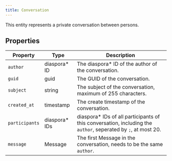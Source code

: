 ```yaml
---
title: Conversation
---
```


This entity represents a private conversation between persons.

## Properties

| Property       | Type           | Description                                                                                                    |
| -------------- | -------------- | -------------------------------------------------------------------------------------------------------------- |
| `author`       | diaspora\* ID  | The diaspora\* ID of the author of the conversation.                                                           |
| `guid`         | guid           | The GUID of the conversation.                                                                                  |
| `subject`      | string         | The subject of the conversation, maximum of 255 characters.                                                    |
| `created_at`   | timestamp      | The create timestamp of the conversation.                                                                      |
| `participants` | diaspora\* IDs | diaspora\* IDs of all participants of this conversation, including the `author`, seperated by `;`, at most 20. |
| `message`      | Message        | The first Message in the conversation, needs to be the same `author`.                                          |
